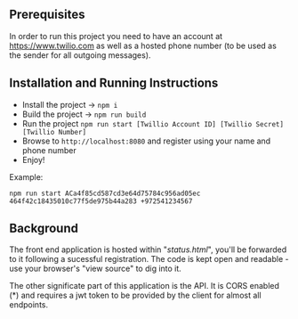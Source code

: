 ## Prerequisites

In order to run this project you need to have an account at https://www.twilio.com as well as a hosted phone number (to be used as the sender for all outgoing messages).

## Installation and Running Instructions

  * Install the project -> `npm i`
  * Build the project -> `npm run build`
  * Run the project `npm run start [Twillio Account ID] [Twillio Secret] [Twillio Number]`
  * Browse to `http://localhost:8080` and register using your name and phone number
  * Enjoy!
  
  Example:
  ```
  npm run start ACa4f85cd587cd3e64d75784c956ad05ec 464f42c18435010c77f5de975b44a283 +972541234567
  ```
  
## Background
The front end application is hosted within "*status.html*", you'll be forwarded to it following a sucessful registration.
The code is kept open and readable - use your browser's "view source" to dig into it.

The other significate part of this application is the API. It is CORS enabled (*) and requires a jwt token to be provided by the client for almost all endpoints.
